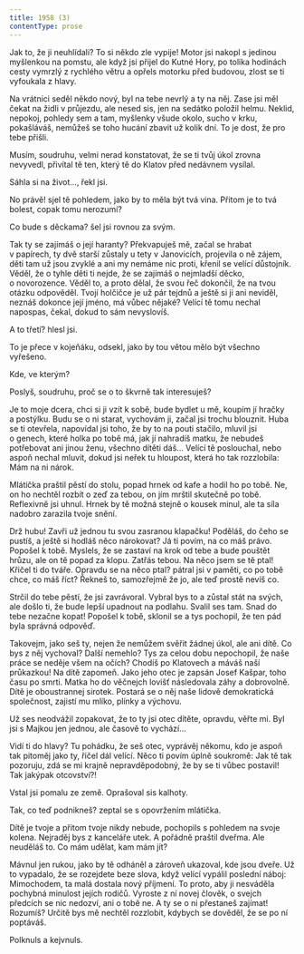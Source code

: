 ```yaml
---
title: 1958 (3)
contentType: prose
---
```


<section>

Jak to, že ji neuhlídali? To si někdo zle vypije! Motor jsi nakopl s jedinou myšlenkou na pomstu, ale když jsi přijel do Kutné Hory, po tolika hodinách cesty vymrzlý z rychlého větru a opřels motorku před budovou, zlost se ti vyfoukala z hlavy.

Na vrátnici seděl někdo nový, byl na tebe nevrlý a ty na něj. Zase jsi měl čekat na židli v průjezdu, ale nesed sis, jen na sedátko položil helmu. Neklid, nepokoj, pohledy sem a tam, myšlenky všude okolo, sucho v krku, pokašláváš, nemůžeš se toho hucání zbavit už kolik dní. To je dost, že pro tebe přišli.

Musím, soudruhu, velmi nerad konstatovat, že se ti tvůj úkol zrovna nevyvedl, přivítal tě ten, který tě do Klatov před nedávnem vysílal.

Sáhla si na život…, řekl jsi.

No právě! sjel tě pohledem, jako by to měla být tvá vina. Přitom je to tvá bolest, copak tomu nerozumí?

Co bude s děckama? šel jsi rovnou za svým.

Tak ty se zajímáš o její haranty? Překvapuješ mě, začal se hrabat v papírech, ty dvě starší zůstaly u tety v Janovicích, projevila o ně zájem, děti tam už jsou zvyklé a ani my nemáme nic proti, křenil se velící důstojník. Věděl, že o tyhle děti ti nejde, že se zajímáš o nejmladší děcko, o novorozence. Věděl to, a proto dělal, že svou řeč dokončil, že na tvou otázku odpověděl. Tvojí holčičce je už pár tejdnů a ještě si ji ani neviděl, neznáš dokonce její jméno, má vůbec nějaké? Velící tě tomu nechal napospas, čekal, dokud to sám nevyslovíš.

A to třetí? hlesl jsi.

To je přece v kojeňáku, odsekl, jako by tou větou mělo být všechno vyřešeno.

Kde, ve kterým?

Poslyš, soudruhu, proč se o to škvrně tak interesuješ?

Je to moje dcera, chci si ji vzít k sobě, bude bydlet u mě, koupím jí hračky a postýlku. Budu se o ni starat, vychovám ji, začal jsi trochu blouznit. Huba se ti otevřela, napovídal jsi toho, že by to na pouti stačilo, mluvil jsi o genech, které holka po tobě má, jak jí nahradíš matku, že nebudeš potřebovat ani jinou ženu, všechno dítěti dáš… Velící tě poslouchal, nebo aspoň nechal mluvit, dokud jsi neřek tu hloupost, která ho tak rozzlobila: Mám na ni nárok.

Mlátička praštil pěstí do stolu, popad hrnek od kafe a hodil ho po tobě. Ne, on ho nechtěl rozbít o zeď za tebou, on jím mrštil skutečně po tobě. Reflexivně jsi uhnul. Hrnek by tě možná stejně o kousek minul, ale ta síla nadobro zarazila tvoje snění.

Drž hubu! Zavři už jednou tu svou zasranou klapačku! Poděláš, do čeho se pustíš, a ještě si hodláš něco nárokovat? Já ti povím, na co máš právo. Popošel k tobě. Myslels, že se zastaví na krok od tebe a bude pouštět hrůzu, ale on tě popad za klopu. Zatřás tebou. Na něco jsem se tě ptal! Křičel ti do tváře. Opravdu se na něco ptal? pátral jsi v paměti, co po tobě chce, co máš říct? Řekneš to, samozřejmě že jo, ale teď prostě nevíš co.

Strčil do tebe pěstí, že jsi zavrávoral. Vybral bys to a zůstal stát na svých, ale došlo ti, že bude lepší upadnout na podlahu. Svalil ses tam. Snad do tebe nezačne kopat! Popošel k tobě, sklonil se a tys pochopil, že ten pád byla správná odpověď.

Takovejm, jako seš ty, nejen že nemůžem svěřit žádnej úkol, ale ani dítě. Co bys z něj vychoval? Další nemehlo? Tys za celou dobu nepochopil, že naše práce se neděje všem na očích? Chodíš po Klatovech a máváš naší průkazkou! Na dítě zapomeň. Jako jeho otec je zapsán Josef Kašpar, toho času po smrti. Matka ho do věčnejch lovišť následovala záhy a dobrovolně. Dítě je oboustrannej sirotek. Postará se o něj naše lidově demokratická společnost, zajistí mu mlíko, plínky a výchovu.

Už ses neodvážil zopakovat, že to ty jsi otec dítěte, opravdu, věřte mi. Byl jsi s Majkou jen jednou, ale časově to vychází…

Vidí ti do hlavy? Tu pohádku, že seš otec, vyprávěj někomu, kdo je aspoň tak pitoměj jako ty, řičel dál velící. Něco ti povím úplně soukromě: Jak tě tak pozoruju, zdá se mi krajně nepravděpodobný, že by se ti vůbec postavil! Tak jakýpak otcovství?!

Vstal jsi pomalu ze země. Oprašoval sis kalhoty.

Tak, co teď podnikneš? zeptal se s opovržením mlátička.

Dítě je tvoje a přitom tvoje nikdy nebude, pochopils s pohledem na svoje kolena. Nejraděj bys z kanceláře utek. A pořádně praštil dveřma. Ale neuděláš to. Co mám udělat, kam mám jít?

Mávnul jen rukou, jako by tě odháněl a zároveň ukazoval, kde jsou dveře. Už to vypadalo, že se rozejdete beze slova, když velící vypálil poslední náboj: Mimochodem, ta malá dostala nový příjmení. To proto, aby ji nesváděla pochybná minulost jejích rodičů. Vyroste z ní novej člověk, o svejch předcích se nic nedozví, ani o tobě ne. A ty se o ni přestaneš zajímat! Rozumíš? Určitě bys mě nechtěl rozzlobit, kdybych se dověděl, že se po ní poptáváš.

Polknuls a kejvnuls.

</section>
